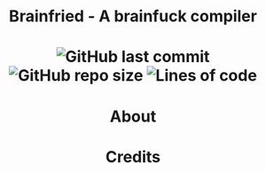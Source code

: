 <div align="center">
  <h1>Brainfried - A brainfuck compiler<h1/>
 
  <img alt="GitHub last commit" src="https://img.shields.io/github/last-commit/ScriptLineStudios/Brainfried">
  <img alt="GitHub repo size" src="https://img.shields.io/github/repo-size/ScriptLineStudios/Brainfried">
  <img alt="Lines of code" src="https://img.shields.io/tokei/lines/github/ScriptLineStudios/Brainfried">

  <h1>About</h1>
</div>
    


<div align="center">
  <h1>Credits</h1>
</div>
    


